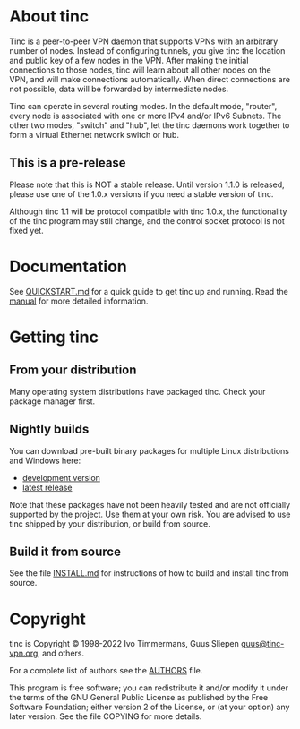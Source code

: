 # About tinc


Tinc is a peer-to-peer VPN daemon that supports VPNs with an arbitrary number
of nodes. Instead of configuring tunnels, you give tinc the location and
public key of a few nodes in the VPN. After making the initial connections to
those nodes, tinc will learn about all other nodes on the VPN, and will make
connections automatically. When direct connections are not possible, data will
be forwarded by intermediate nodes.

Tinc can operate in several routing modes. In the default mode, "router", every
node is associated with one or more IPv4 and/or IPv6 Subnets. The other two
modes, "switch" and "hub", let the tinc daemons work together to form a virtual
Ethernet network switch or hub.

## This is a pre-release

Please note that this is NOT a stable release. Until version 1.1.0 is released,
please use one of the 1.0.x versions if you need a stable version of tinc.

Although tinc 1.1 will be protocol compatible with tinc 1.0.x, the
functionality of the tinc program may still change, and the control socket
protocol is not fixed yet.

# Documentation

See [QUICKSTART.md](QUICKSTART.md) for a quick guide to get tinc up and
running.  Read the [manual](https://www.tinc-vpn.org/documentation-1.1/) for
more detailed information.

# Getting tinc

## From your distribution

Many operating system distributions have packaged tinc. Check your package
manager first.

## Nightly builds

You can download pre-built binary packages for multiple Linux distributions and
Windows here:

- [development version](https://github.com/gsliepen/tinc/releases/tag/latest)
- [latest release](https://github.com/gsliepen/tinc/releases/latest)

Note that these packages have not been heavily tested and are not officially
supported by the project. Use them at your own risk. You are advised to use
tinc shipped by your distribution, or build from source.

## Build it from source

See the file [INSTALL.md](INSTALL.md) for instructions of how to build and
install tinc from source.

# Copyright

tinc is Copyright © 1998-2022 Ivo Timmermans, Guus Sliepen <guus@tinc-vpn.org>, and others.

For a complete list of authors see the [AUTHORS](AUTHORS) file.

This program is free software; you can redistribute it and/or modify
it under the terms of the GNU General Public License as published by
the Free Software Foundation; either version 2 of the License, or (at
your option) any later version. See the file COPYING for more details.
